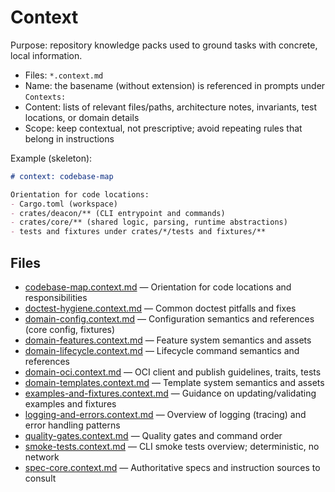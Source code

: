 # Context

Purpose: repository knowledge packs used to ground tasks with concrete, local information.

- Files: `*.context.md`
- Name: the basename (without extension) is referenced in prompts under `Contexts:`
- Content: lists of relevant files/paths, architecture notes, invariants, test locations, or domain details
- Scope: keep contextual, not prescriptive; avoid repeating rules that belong in instructions

Example (skeleton):

````markdown
# context: codebase-map

Orientation for code locations:
- Cargo.toml (workspace)
- crates/deacon/** (CLI entrypoint and commands)
- crates/core/** (shared logic, parsing, runtime abstractions)
- tests and fixtures under crates/*/tests and fixtures/**
````

## Files
- [codebase-map.context.md](codebase-map.context.md) — Orientation for code locations and responsibilities
- [doctest-hygiene.context.md](doctest-hygiene.context.md) — Common doctest pitfalls and fixes
- [domain-config.context.md](domain-config.context.md) — Configuration semantics and references (core config, fixtures)
- [domain-features.context.md](domain-features.context.md) — Feature system semantics and assets
- [domain-lifecycle.context.md](domain-lifecycle.context.md) — Lifecycle command semantics and references
- [domain-oci.context.md](domain-oci.context.md) — OCI client and publish guidelines, traits, tests
- [domain-templates.context.md](domain-templates.context.md) — Template system semantics and assets
- [examples-and-fixtures.context.md](examples-and-fixtures.context.md) — Guidance on updating/validating examples and fixtures
- [logging-and-errors.context.md](logging-and-errors.context.md) — Overview of logging (tracing) and error handling patterns
- [quality-gates.context.md](quality-gates.context.md) — Quality gates and command order
- [smoke-tests.context.md](smoke-tests.context.md) — CLI smoke tests overview; deterministic, no network
- [spec-core.context.md](spec-core.context.md) — Authoritative specs and instruction sources to consult
